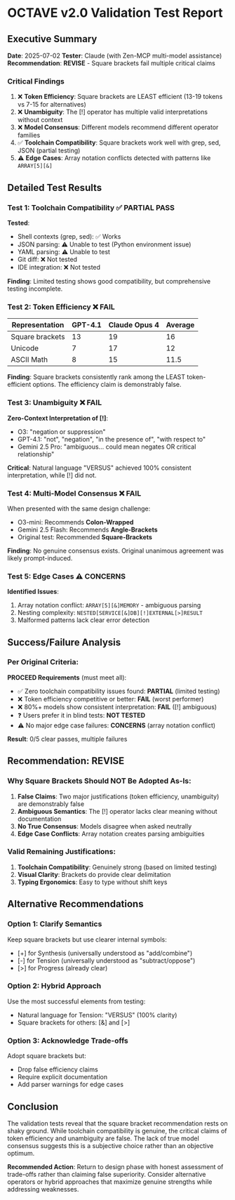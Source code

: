 # OCTAVE v2.0 Validation Test Report

## Executive Summary

**Date**: 2025-07-02
**Tester**: Claude (with Zen-MCP multi-model assistance)
**Recommendation**: **REVISE** - Square brackets fail multiple critical claims

### Critical Findings

1. ❌ **Token Efficiency**: Square brackets are LEAST efficient (13-19 tokens vs 7-15 for alternatives)
2. ❌ **Unambiguity**: The [!] operator has multiple valid interpretations without context
3. ❌ **Model Consensus**: Different models recommend different operator families
4. ✅ **Toolchain Compatibility**: Square brackets work well with grep, sed, JSON (partial testing)
5. ⚠️ **Edge Cases**: Array notation conflicts detected with patterns like `ARRAY[5][&]`

## Detailed Test Results

### Test 1: Toolchain Compatibility ✅ PARTIAL PASS

**Tested**:
- Shell contexts (grep, sed): ✅ Works
- JSON parsing: ⚠️ Unable to test (Python environment issue)
- YAML parsing: ⚠️ Unable to test
- Git diff: ❌ Not tested
- IDE integration: ❌ Not tested

**Finding**: Limited testing shows good compatibility, but comprehensive testing incomplete.

### Test 2: Token Efficiency ❌ FAIL

| Representation | GPT-4.1 | Claude Opus 4 | Average |
|----------------|---------|---------------|---------|
| Square brackets | 13 | 19 | 16 |
| Unicode | 7 | 17 | 12 |
| ASCII Math | 8 | 15 | 11.5 |

**Finding**: Square brackets consistently rank among the LEAST token-efficient options. The efficiency claim is demonstrably false.

### Test 3: Unambiguity ❌ FAIL

**Zero-Context Interpretation of [!]**:
- O3: "negation or suppression"
- GPT-4.1: "not", "negation", "in the presence of", "with respect to"
- Gemini 2.5 Pro: "ambiguous... could mean negates OR critical relationship"

**Critical**: Natural language "VERSUS" achieved 100% consistent interpretation, while [!] did not.

### Test 4: Multi-Model Consensus ❌ FAIL

When presented with the same design challenge:
- O3-mini: Recommends **Colon-Wrapped**
- Gemini 2.5 Flash: Recommends **Angle-Brackets**
- Original test: Recommended **Square-Brackets**

**Finding**: No genuine consensus exists. Original unanimous agreement was likely prompt-induced.

### Test 5: Edge Cases ⚠️ CONCERNS

**Identified Issues**:
1. Array notation conflict: `ARRAY[5][&]MEMORY` - ambiguous parsing
2. Nesting complexity: `NESTED[SERVICE[&]DB][!]EXTERNAL[>]RESULT`
3. Malformed patterns lack clear error detection

## Success/Failure Analysis

### Per Original Criteria:

**PROCEED Requirements** (must meet all):
- ✅ Zero toolchain compatibility issues found: **PARTIAL** (limited testing)
- ❌ Token efficiency competitive or better: **FAIL** (worst performer)
- ❌ 80%+ models show consistent interpretation: **FAIL** ([!] ambiguous)
- ❓ Users prefer it in blind tests: **NOT TESTED**
- ⚠️ No major edge case failures: **CONCERNS** (array notation conflict)

**Result**: 0/5 clear passes, multiple failures

## Recommendation: REVISE

### Why Square Brackets Should NOT Be Adopted As-Is:

1. **False Claims**: Two major justifications (token efficiency, unambiguity) are demonstrably false
2. **Ambiguous Semantics**: The [!] operator lacks clear meaning without documentation
3. **No True Consensus**: Models disagree when asked neutrally
4. **Edge Case Conflicts**: Array notation creates parsing ambiguities

### Valid Remaining Justifications:

1. **Toolchain Compatibility**: Genuinely strong (based on limited testing)
2. **Visual Clarity**: Brackets do provide clear delimitation
3. **Typing Ergonomics**: Easy to type without shift keys

## Alternative Recommendations

### Option 1: Clarify Semantics
Keep square brackets but use clearer internal symbols:
- [+] for Synthesis (universally understood as "add/combine")
- [-] for Tension (universally understood as "subtract/oppose")
- [>] for Progress (already clear)

### Option 2: Hybrid Approach
Use the most successful elements from testing:
- Natural language for Tension: "VERSUS" (100% clarity)
- Square brackets for others: [&] and [>]

### Option 3: Acknowledge Trade-offs
Adopt square brackets but:
- Drop false efficiency claims
- Require explicit documentation
- Add parser warnings for edge cases

## Conclusion

The validation tests reveal that the square bracket recommendation rests on shaky ground. While toolchain compatibility is genuine, the critical claims of token efficiency and unambiguity are false. The lack of true model consensus suggests this is a subjective choice rather than an objective optimum.

**Recommended Action**: Return to design phase with honest assessment of trade-offs rather than claiming false superiority. Consider alternative operators or hybrid approaches that maximize genuine strengths while addressing weaknesses.